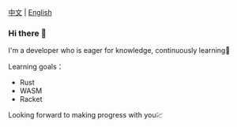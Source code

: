 [中文](./README.md) | [English](./README_en.md)

### Hi there 👋

I'm a developer who is eager for knowledge, continuously learning🚐

Learning goals：

* Rust
* WASM
* Racket

Looking forward to making progress with you💹
